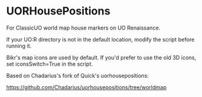 # UORHousePositions

For ClassicUO world map house markers on UO Renaissance.

If your UO:R directory is not in the default location, modify the script before running it.

Bikr's map icons are used by default. If you'd prefer to use the old 3D icons, set iconsSwitch=True in the script.

Based on Chadarius's fork of Quick's uorhousepositions:

https://github.com/Chadarius/uorhousepositions/tree/worldmap